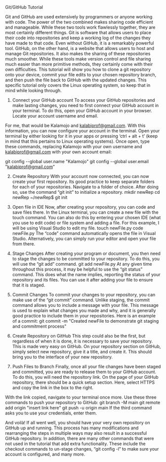 Git/GitHub Tutorial

Git and GitHub are used extensively by programmers or anyone working with code. The power of the two combined makes sharing code efficient and manageable. While these two tools work flawlessly together, they are most certainly different things. Git is software that allows users to place their code into repositories and keep a working log of the changes they have made to that code. Even without GitHub, it is a remarkably powerful tool. GitHub, on the other hand, is a website that allows users to host and manage Git repositories. It also makes the sharing of these repositories much smoother.
While these tools make version control and file sharing much easier than more primitive methods, they certainly come with their own difficulties. This tutorial will show you how to clone a git repository onto your device, commit your file edits to your chosen repository branch, and then push the file back to GitHub with the updated changes. This specific tutorial only covers the Linux operating system, so keep that in mind while looking through.

1.	Connect your GitHub account
To access your GitHub repositories and make lasting changes, you need to first connect your GitHub account in your terminal. To do this, open your GitHub account in your browser. Locate your account username and email.

For me, that would be Kalamojo and kalabiprof@gmail.com. With this information, you can now configure your account in the terminal. Open your terminal by either looking for it in your apps or pressing ‘ctrl + alt + t’ (keep in mind that this pertains to Linux operating systems). Once open, type these commands, replacing Kalamojo with your own username and kalabiprof@gmail.com with your own account email:

git config --global user.name "Kalamojo"
git config --global user.email "kalabiprof@gmail.com"

2.	Create Repository
With your account now connected, you can now create your first repository. Its good practice to keep separate folders for each of your repositories. Navigate to a folder of choice. After doing so, use the command “git init” to initialize a repository.
mkdir newRep
cd newRep
~/newRep$ git init

3.	Open file in IDE
Now, after creating your repository, you can code and save files there. In the Linux terminal, you can create a new file with the touch command. You can also do this by entering your chosen IDE (what you use to edit code) or file system and adding a file. For this example, I will be using Visual Studio to edit my file.
touch newFile.py
code newFile.py
The “code” command automatically opens the file in Visual Studio. Alternatively, you can simply run your editor and open your file from there.
4.	Stage Changes
After creating your program or document, you then need to stage the changes to be committed to your repository. To do this, you will use the “git add” command.
git add newFile.py
At any given time throughout this process, it may be helpful to use the “git status” command. This does what the name implies, reporting the status of your repository and its files. You can use it after adding your file to ensure that it is staged.
 
5.	Commit Changes
To commit your changes to your repository, you can make use of the “git commit” command. Unlike staging, the commit command allows you to include a message with your file. This message is used to explain what changes you made and why, and it is generally good practice to include them in your repositories. Here is an example of a commit:
git commit -m "Created newFile to demonstrate git staging and commitment process"

6.	Create Repository on GitHub
This step could also be the first, but regardless of when it is done, it is necessary to save your repository. This is made very easy on GitHub. On your repository section on GitHub, simply select new repository, give it a title, and create it. This should bring you to the interface of your new repository.
7.	Push Files to Branch
Finally, once all your file changes have been staged and committed, you are ready to release them to your GitHub account. To do this, you will need the repository link. On the page of your GitHub repository, there should be a quick setup section. Here, select HTTPS and copy the link in the box to the right.
 
With the link copied, navigate to your terminal once more. Use these three commands to push your repository to GitHub:
git branch -M main
git remote add origin "insert link here"
git push -u origin main
If the third command asks you to use your credentials, enter them.

And voilà! If all went well, you should have your very own repository on GitHub up and running. This process has many modifications and rearranging the steps in multiple ways may also result in a successful GitHub repository. In addition, there are many other commands that were not used in the tutorial that add extra functionality. These include the checkout commands to un-stage changes, “git config -l” to make sure your account is configured, and many more.
